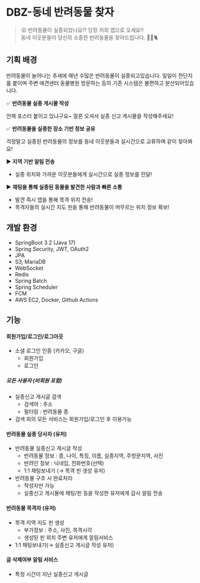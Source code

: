 # DBZ-동네 반려동물 찾자

> 😲 반려동물이 실종되었나요⁉️ 당장 저희 앱으로 오세요‼️
> <br>
> 동네 이웃분들이 당신의 소중한 반려동물을 찾아드립니다. 🐶🪿🐈

## 기획 배경
반려동물이 늘어나는 추세에 매년 수많은 반려동물이 실종되고있습니다. 
일일이 전단지를 붙이며 주변 애견센터 동물병원 방문하는 등의 기존 시스템은 불편하고 분산되어있습니다.

✅ **반려동물 실종 게시물 작성**

언제 포스터 붙이고 있냐구요~ 얼른 오셔서 실종 신고 게시물을 작성해주세요!

✅ **반려동물을 실종한 장소 기반 정보 공유**

걱정말고 실종된 반려동물의 정보를 동네 이웃분들과 실시간으로 교류하며 같이 찾아봐요!

▶️ **지역 기반 알림 전송**

- 실종 위치와 가까운 이웃분들에게 실시간으로 실종 정보를 전달!

▶️ **채팅을 통해 실종된 동물을 발견한 사람과 빠른 소통**

- 발견 즉시 앱을 통해 목격 위치 전송!
- 목격자들의 실시간 지도 핀을 통해 반려동물이 머무르는 위치 정보 확보!

## 개발 환경
- SpringBoot 3.2 (Java 17)
- Spring Security, JWT, OAuth2
- JPA
- S3, MariaDB
- WebSocket
- Redis
- Spring Batch
- Spring Scheduler
- FCM
- AWS EC2, Docker, Github Actions

## 기능

#### 회원가입/로그인/로그아웃
  - 소셜 로그인 인증 (카카오, 구글)
    - 회원가입
    - 로그인

##### 모든 사용자 (비회원 포함)
- 실종신고 게시글 검색
    - 검색어 : 주소
    - 필터링 : 반려동물 종
- 검색 외의 모든 서비스는 회원가입/로그인 후 이용가능
#### 반려동물 실종 당사자 (유저)
- 반려동물 실종신고 게시글 작성
    - 반려동물 정보 : 종, 나이, 특징, 이름, 실종지역, 주방문지역, 사진
    - 반려인 정보 : 닉네임, 전화번호(선택)
    - 1:1 채팅보내기 (→ 목격 핀 생성 유저)
- 반려동물 구조 시 완료처리
    - 작성자만 가능
    - 실종신고 게시물에 채팅/핀 등을 작성한 유저에게 감사 알림 전송

#### 반려동물 목격자 (유저)
- 목격 지역 지도 핀 생성
    - 부가정보 : 주소, 사진, 목격시각
    - 생성된 핀 위치 주변 유저에게 알림서비스
- 1:1 채팅보내기(→ 실종신고 게시글 작성 유저)

#### 글 삭제여부 알림 서비스
- 특정 시간이 지난 실종신고 게시글
